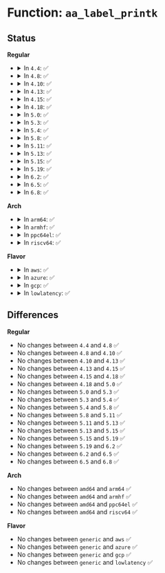 # Function: <code>aa_label_printk</code>

## Status
<b>Regular</b>
<ul>
<li>
<details>
<summary>In <code>4.4</code>: ✅</summary>

```c
void aa_label_printk(struct aa_label *label, gfp_t gfp);
```

**Collision:** Unique Global

**Inline:** No

**Transformation:** False

**Instances:**

```
In security/apparmor/label.c (ffffffff8138d590)
Location: security/apparmor/label.c:1801
Inline: False
Direct callers:
  - security/apparmor/domain.c:profile_onexec
  - security/apparmor/domain.c:profile_transition
  - security/apparmor/domain.c:apparmor_bprm_set_creds
  - security/apparmor/domain.c:apparmor_bprm_set_creds
```
**Symbols:**

```
ffffffff8138d590-ffffffff8138d786: aa_label_printk (STB_GLOBAL)
```
</details>
</li>
<li>
<details>
<summary>In <code>4.8</code>: ✅</summary>

```c
void aa_label_printk(struct aa_label *label, gfp_t gfp);
```

**Collision:** Unique Global

**Inline:** No

**Transformation:** False

**Instances:**

```
In security/apparmor/label.c (ffffffff813c8350)
Location: security/apparmor/label.c:1816
Inline: False
Direct callers:
  - security/apparmor/domain.c:apparmor_bprm_set_creds
  - security/apparmor/domain.c:apparmor_bprm_set_creds
  - security/apparmor/domain.c:profile_onexec
  - security/apparmor/domain.c:profile_transition
```
**Symbols:**

```
ffffffff813c8350-ffffffff813c8559: aa_label_printk (STB_GLOBAL)
```
</details>
</li>
<li>
<details>
<summary>In <code>4.10</code>: ✅</summary>

```c
void aa_label_printk(struct aa_label *label, gfp_t gfp);
```

**Collision:** Unique Global

**Inline:** No

**Transformation:** False

**Instances:**

```
In security/apparmor/label.c (ffffffff813df930)
Location: security/apparmor/label.c:1831
Inline: False
Direct callers:
  - security/apparmor/domain.c:apparmor_bprm_set_creds
  - security/apparmor/domain.c:apparmor_bprm_set_creds
  - security/apparmor/domain.c:profile_onexec
  - security/apparmor/domain.c:profile_transition
```
**Symbols:**

```
ffffffff813df930-ffffffff813dfb39: aa_label_printk (STB_GLOBAL)
```
</details>
</li>
<li>
<details>
<summary>In <code>4.13</code>: ✅</summary>

```c
void aa_label_printk(struct aa_label *label, gfp_t gfp);
```

**Collision:** Unique Global

**Inline:** No

**Transformation:** False

**Instances:**

```
In security/apparmor/label.c (ffffffff813ef040)
Location: security/apparmor/label.c:1803
Inline: False
Direct callers:
  - security/apparmor/domain.c:apparmor_bprm_set_creds
  - security/apparmor/domain.c:apparmor_bprm_set_creds
  - security/apparmor/domain.c:profile_onexec
  - security/apparmor/domain.c:profile_transition
```
**Symbols:**

```
ffffffff813ef040-ffffffff813ef19a: aa_label_printk (STB_GLOBAL)
```
</details>
</li>
<li>
<details>
<summary>In <code>4.15</code>: ✅</summary>

```c
void aa_label_printk(struct aa_label *label, gfp_t gfp);
```

**Collision:** Unique Global

**Inline:** No

**Transformation:** False

**Instances:**

```
In security/apparmor/label.c (ffffffff81416df0)
Location: security/apparmor/label.c:1803
Inline: False
Direct callers:
  - security/apparmor/domain.c:apparmor_bprm_set_creds
  - security/apparmor/domain.c:apparmor_bprm_set_creds
  - security/apparmor/domain.c:profile_onexec
  - security/apparmor/domain.c:profile_transition
```
**Symbols:**

```
ffffffff81416df0-ffffffff81416fbd: aa_label_printk (STB_GLOBAL)
```
</details>
</li>
<li>
<details>
<summary>In <code>4.18</code>: ✅</summary>

```c
void aa_label_printk(struct aa_label *label, gfp_t gfp);
```

**Collision:** Unique Global

**Inline:** No

**Transformation:** False

**Instances:**

```
In security/apparmor/label.c (ffffffff81449140)
Location: security/apparmor/label.c:1802
Inline: False
Direct callers:
  - security/apparmor/domain.c:apparmor_bprm_set_creds
  - security/apparmor/domain.c:apparmor_bprm_set_creds
  - security/apparmor/domain.c:profile_onexec
  - security/apparmor/domain.c:profile_transition
```
**Symbols:**

```
ffffffff81449140-ffffffff814492d6: aa_label_printk (STB_GLOBAL)
```
</details>
</li>
<li>
<details>
<summary>In <code>5.0</code>: ✅</summary>

```c
void aa_label_printk(struct aa_label *label, gfp_t gfp);
```

**Collision:** Unique Global

**Inline:** No

**Transformation:** False

**Instances:**

```
In security/apparmor/label.c (ffffffff814660b0)
Location: security/apparmor/label.c:1803
Inline: False
Direct callers:
  - security/apparmor/domain.c:apparmor_bprm_set_creds
  - security/apparmor/domain.c:apparmor_bprm_set_creds
  - security/apparmor/domain.c:profile_onexec
  - security/apparmor/domain.c:profile_transition
```
**Symbols:**

```
ffffffff814660b0-ffffffff81466267: aa_label_printk (STB_GLOBAL)
```
</details>
</li>
<li>
<details>
<summary>In <code>5.3</code>: ✅</summary>

```c
void aa_label_printk(struct aa_label *label, gfp_t gfp);
```

**Collision:** Unique Global

**Inline:** No

**Transformation:** False

**Instances:**

```
In security/apparmor/label.c (ffffffff81493620)
Location: security/apparmor/label.c:1799
Inline: False
Direct callers:
  - security/apparmor/domain.c:apparmor_bprm_set_creds
  - security/apparmor/domain.c:apparmor_bprm_set_creds
  - security/apparmor/domain.c:profile_onexec
  - security/apparmor/domain.c:profile_transition
```
**Symbols:**

```
ffffffff81493620-ffffffff814937a0: aa_label_printk (STB_GLOBAL)
```
</details>
</li>
<li>
<details>
<summary>In <code>5.4</code>: ✅</summary>

```c
void aa_label_printk(struct aa_label *label, gfp_t gfp);
```

**Collision:** Unique Global

**Inline:** No

**Transformation:** False

**Instances:**

```
In security/apparmor/label.c (ffffffff814ad550)
Location: security/apparmor/label.c:1828
Inline: False
Direct callers:
  - security/apparmor/domain.c:apparmor_bprm_set_creds
  - security/apparmor/domain.c:apparmor_bprm_set_creds
  - security/apparmor/domain.c:profile_onexec
  - security/apparmor/domain.c:profile_transition
```
**Symbols:**

```
ffffffff814ad550-ffffffff814ad6d0: aa_label_printk (STB_GLOBAL)
```
</details>
</li>
<li>
<details>
<summary>In <code>5.8</code>: ✅</summary>

```c
void aa_label_printk(struct aa_label *label, gfp_t gfp);
```

**Collision:** Unique Global

**Inline:** No

**Transformation:** False

**Instances:**

```
In security/apparmor/label.c (ffffffff8150c1a0)
Location: security/apparmor/label.c:1825
Inline: False
Direct callers:
  - security/apparmor/domain.c:apparmor_bprm_creds_for_exec
  - security/apparmor/domain.c:apparmor_bprm_creds_for_exec
  - security/apparmor/domain.c:profile_onexec
  - security/apparmor/domain.c:profile_transition
```
**Symbols:**

```
ffffffff8150c1a0-ffffffff8150c43c: aa_label_printk (STB_GLOBAL)
```
</details>
</li>
<li>
<details>
<summary>In <code>5.11</code>: ✅</summary>

```c
void aa_label_printk(struct aa_label *label, gfp_t gfp);
```

**Collision:** Unique Global

**Inline:** No

**Transformation:** False

**Instances:**

```
In security/apparmor/label.c (ffffffff81529050)
Location: security/apparmor/label.c:1825
Inline: False
Direct callers:
  - security/apparmor/domain.c:apparmor_bprm_creds_for_exec
  - security/apparmor/domain.c:apparmor_bprm_creds_for_exec
  - security/apparmor/domain.c:profile_onexec
  - security/apparmor/domain.c:profile_transition
```
**Symbols:**

```
ffffffff81529050-ffffffff815292ee: aa_label_printk (STB_GLOBAL)
```
</details>
</li>
<li>
<details>
<summary>In <code>5.13</code>: ✅</summary>

```c
void aa_label_printk(struct aa_label *label, gfp_t gfp);
```

**Collision:** Unique Global

**Inline:** No

**Transformation:** False

**Instances:**

```
In security/apparmor/label.c (ffffffff8152f1c0)
Location: security/apparmor/label.c:1825
Inline: False
Direct callers:
  - security/apparmor/domain.c:apparmor_bprm_creds_for_exec
  - security/apparmor/domain.c:apparmor_bprm_creds_for_exec
  - security/apparmor/domain.c:profile_onexec
  - security/apparmor/domain.c:profile_transition
```
**Symbols:**

```
ffffffff8152f1c0-ffffffff8152f456: aa_label_printk (STB_GLOBAL)
```
</details>
</li>
<li>
<details>
<summary>In <code>5.15</code>: ✅</summary>

```c
void aa_label_printk(struct aa_label *label, gfp_t gfp);
```

**Collision:** Unique Global

**Inline:** No

**Transformation:** False

**Instances:**

```
In security/apparmor/label.c (ffffffff8158d5e0)
Location: security/apparmor/label.c:1825
Inline: False
Direct callers:
  - security/apparmor/domain.c:apparmor_bprm_creds_for_exec
  - security/apparmor/domain.c:apparmor_bprm_creds_for_exec
  - security/apparmor/domain.c:profile_onexec
  - security/apparmor/domain.c:profile_transition
```
**Symbols:**

```
ffffffff8158d5e0-ffffffff8158d876: aa_label_printk (STB_GLOBAL)
```
</details>
</li>
<li>
<details>
<summary>In <code>5.19</code>: ✅</summary>

```c
void aa_label_printk(struct aa_label *label, gfp_t gfp);
```

**Collision:** Unique Global

**Inline:** No

**Transformation:** False

**Instances:**

```
In security/apparmor/label.c (ffffffff8162e480)
Location: security/apparmor/label.c:1834
Inline: False
Direct callers:
  - security/apparmor/domain.c:apparmor_bprm_creds_for_exec
  - security/apparmor/domain.c:apparmor_bprm_creds_for_exec
  - security/apparmor/domain.c:profile_onexec
  - security/apparmor/domain.c:profile_transition
```
**Symbols:**

```
ffffffff8162e480-ffffffff8162e54a: aa_label_printk (STB_GLOBAL)
```
</details>
</li>
<li>
<details>
<summary>In <code>6.2</code>: ✅</summary>

```c
void aa_label_printk(struct aa_label *label, gfp_t gfp);
```

**Collision:** Unique Global

**Inline:** No

**Transformation:** False

**Instances:**

```
In security/apparmor/label.c (ffffffff816e3040)
Location: security/apparmor/label.c:1828
Inline: False
Direct callers:
  - security/apparmor/domain.c:apparmor_bprm_creds_for_exec
  - security/apparmor/domain.c:apparmor_bprm_creds_for_exec
  - security/apparmor/domain.c:profile_onexec
  - security/apparmor/domain.c:profile_transition
```
**Symbols:**

```
ffffffff816e3040-ffffffff816e310a: aa_label_printk (STB_GLOBAL)
```
</details>
</li>
<li>
<details>
<summary>In <code>6.5</code>: ✅</summary>

```c
void aa_label_printk(struct aa_label *label, gfp_t gfp);
```

**Collision:** Unique Global

**Inline:** No

**Transformation:** False

**Instances:**

```
In security/apparmor/label.c (ffffffff8171c5b0)
Location: security/apparmor/label.c:1828
Inline: False
Direct callers:
  - security/apparmor/domain.c:apparmor_bprm_creds_for_exec
  - security/apparmor/domain.c:apparmor_bprm_creds_for_exec
  - security/apparmor/domain.c:profile_onexec
  - security/apparmor/domain.c:profile_transition
```
**Symbols:**

```
ffffffff8171c5b0-ffffffff8171c67a: aa_label_printk (STB_GLOBAL)
```
</details>
</li>
<li>
<details>
<summary>In <code>6.8</code>: ✅</summary>

```c
void aa_label_printk(struct aa_label *label, gfp_t gfp);
```

**Collision:** Unique Global

**Inline:** No

**Transformation:** False

**Instances:**

```
In security/apparmor/label.c (ffffffff8175b000)
Location: security/apparmor/label.c:1834
Inline: False
Direct callers:
  - security/apparmor/domain.c:apparmor_bprm_creds_for_exec
  - security/apparmor/domain.c:apparmor_bprm_creds_for_exec
  - security/apparmor/domain.c:profile_onexec
  - security/apparmor/domain.c:profile_transition
```
**Symbols:**

```
ffffffff8175b000-ffffffff8175b0ca: aa_label_printk (STB_GLOBAL)
```
</details>
</li>
</ul>
<b>Arch</b>
<ul>
<li>
<details>
<summary>In <code>arm64</code>: ✅</summary>

```c
void aa_label_printk(struct aa_label *label, gfp_t gfp);
```

**Collision:** Unique Global

**Inline:** No

**Transformation:** False

**Instances:**

```
In security/apparmor/label.c (ffff8000105a49f0)
Location: security/apparmor/label.c:1828
Inline: False
Direct callers:
  - security/apparmor/domain.c:apparmor_bprm_set_creds
  - security/apparmor/domain.c:apparmor_bprm_set_creds
  - security/apparmor/domain.c:profile_transition
```
**Symbols:**

```
ffff8000105a49f0-ffff8000105a4b9c: aa_label_printk (STB_GLOBAL)
```
</details>
</li>
<li>
<details>
<summary>In <code>armhf</code>: ✅</summary>

```c
void aa_label_printk(struct aa_label *label, gfp_t gfp);
```

**Collision:** Unique Global

**Inline:** No

**Transformation:** False

**Instances:**

```
In security/apparmor/label.c (c0754bd4)
Location: security/apparmor/label.c:1828
Inline: False
Direct callers:
  - security/apparmor/domain.c:apparmor_bprm_set_creds
  - security/apparmor/domain.c:apparmor_bprm_set_creds
  - security/apparmor/domain.c:profile_onexec
  - security/apparmor/domain.c:profile_transition
```
**Symbols:**

```
c0754bd4-c0754dcc: aa_label_printk (STB_GLOBAL)
```
</details>
</li>
<li>
<details>
<summary>In <code>ppc64el</code>: ✅</summary>

```c
void aa_label_printk(struct aa_label *label, gfp_t gfp);
```

**Collision:** Unique Global

**Inline:** No

**Transformation:** False

**Instances:**

```
In security/apparmor/label.c (c000000000720740)
Location: security/apparmor/label.c:1828
Inline: False
Direct callers:
  - security/apparmor/domain.c:apparmor_bprm_set_creds
  - security/apparmor/domain.c:apparmor_bprm_set_creds
  - security/apparmor/domain.c:profile_transition
```
**Symbols:**

```
c000000000720740-c0000000007209b0: aa_label_printk (STB_GLOBAL)
```
</details>
</li>
<li>
<details>
<summary>In <code>riscv64</code>: ✅</summary>

```c
void aa_label_printk(struct aa_label *label, gfp_t gfp);
```

**Collision:** Unique Global

**Inline:** No

**Transformation:** False

**Instances:**

```
In security/apparmor/label.c (ffffffe0003ee9ae)
Location: security/apparmor/label.c:1828
Inline: False
Direct callers:
  - security/apparmor/domain.c:apparmor_bprm_set_creds
  - security/apparmor/domain.c:apparmor_bprm_set_creds
  - security/apparmor/domain.c:profile_transition
```
**Symbols:**

```
ffffffe0003ee9ae-ffffffe0003eeae6: aa_label_printk (STB_GLOBAL)
```
</details>
</li>
</ul>
<b>Flavor</b>
<ul>
<li>
<details>
<summary>In <code>aws</code>: ✅</summary>

```c
void aa_label_printk(struct aa_label *label, gfp_t gfp);
```

**Collision:** Unique Global

**Inline:** No

**Transformation:** False

**Instances:**

```
In security/apparmor/label.c (ffffffff814a5b30)
Location: security/apparmor/label.c:1828
Inline: False
Direct callers:
  - security/apparmor/domain.c:apparmor_bprm_set_creds
  - security/apparmor/domain.c:apparmor_bprm_set_creds
  - security/apparmor/domain.c:profile_onexec
  - security/apparmor/domain.c:profile_transition
```
**Symbols:**

```
ffffffff814a5b30-ffffffff814a5cb0: aa_label_printk (STB_GLOBAL)
```
</details>
</li>
<li>
<details>
<summary>In <code>azure</code>: ✅</summary>

```c
void aa_label_printk(struct aa_label *label, gfp_t gfp);
```

**Collision:** Unique Global

**Inline:** No

**Transformation:** False

**Instances:**

```
In security/apparmor/label.c (ffffffff81496550)
Location: security/apparmor/label.c:1828
Inline: False
Direct callers:
  - security/apparmor/domain.c:apparmor_bprm_set_creds
  - security/apparmor/domain.c:apparmor_bprm_set_creds
  - security/apparmor/domain.c:profile_onexec
  - security/apparmor/domain.c:profile_transition
```
**Symbols:**

```
ffffffff81496550-ffffffff814966d0: aa_label_printk (STB_GLOBAL)
```
</details>
</li>
<li>
<details>
<summary>In <code>gcp</code>: ✅</summary>

```c
void aa_label_printk(struct aa_label *label, gfp_t gfp);
```

**Collision:** Unique Global

**Inline:** No

**Transformation:** False

**Instances:**

```
In security/apparmor/label.c (ffffffff814a1bd0)
Location: security/apparmor/label.c:1828
Inline: False
Direct callers:
  - security/apparmor/domain.c:apparmor_bprm_set_creds
  - security/apparmor/domain.c:apparmor_bprm_set_creds
  - security/apparmor/domain.c:profile_onexec
  - security/apparmor/domain.c:profile_transition
```
**Symbols:**

```
ffffffff814a1bd0-ffffffff814a1d50: aa_label_printk (STB_GLOBAL)
```
</details>
</li>
<li>
<details>
<summary>In <code>lowlatency</code>: ✅</summary>

```c
void aa_label_printk(struct aa_label *label, gfp_t gfp);
```

**Collision:** Unique Global

**Inline:** No

**Transformation:** False

**Instances:**

```
In security/apparmor/label.c (ffffffff814ba370)
Location: security/apparmor/label.c:1828
Inline: False
Direct callers:
  - security/apparmor/domain.c:apparmor_bprm_set_creds
  - security/apparmor/domain.c:apparmor_bprm_set_creds
  - security/apparmor/domain.c:profile_onexec
  - security/apparmor/domain.c:profile_transition
```
**Symbols:**

```
ffffffff814ba370-ffffffff814ba508: aa_label_printk (STB_GLOBAL)
```
</details>
</li>
</ul>

## Differences
<b>Regular</b>
<ul>
<li>
No changes between <code>4.4</code> and <code>4.8</code> ✅
</li>
<li>
No changes between <code>4.8</code> and <code>4.10</code> ✅
</li>
<li>
No changes between <code>4.10</code> and <code>4.13</code> ✅
</li>
<li>
No changes between <code>4.13</code> and <code>4.15</code> ✅
</li>
<li>
No changes between <code>4.15</code> and <code>4.18</code> ✅
</li>
<li>
No changes between <code>4.18</code> and <code>5.0</code> ✅
</li>
<li>
No changes between <code>5.0</code> and <code>5.3</code> ✅
</li>
<li>
No changes between <code>5.3</code> and <code>5.4</code> ✅
</li>
<li>
No changes between <code>5.4</code> and <code>5.8</code> ✅
</li>
<li>
No changes between <code>5.8</code> and <code>5.11</code> ✅
</li>
<li>
No changes between <code>5.11</code> and <code>5.13</code> ✅
</li>
<li>
No changes between <code>5.13</code> and <code>5.15</code> ✅
</li>
<li>
No changes between <code>5.15</code> and <code>5.19</code> ✅
</li>
<li>
No changes between <code>5.19</code> and <code>6.2</code> ✅
</li>
<li>
No changes between <code>6.2</code> and <code>6.5</code> ✅
</li>
<li>
No changes between <code>6.5</code> and <code>6.8</code> ✅
</li>
</ul>
<b>Arch</b>
<ul>
<li>
No changes between <code>amd64</code> and <code>arm64</code> ✅
</li>
<li>
No changes between <code>amd64</code> and <code>armhf</code> ✅
</li>
<li>
No changes between <code>amd64</code> and <code>ppc64el</code> ✅
</li>
<li>
No changes between <code>amd64</code> and <code>riscv64</code> ✅
</li>
</ul>
<b>Flavor</b>
<ul>
<li>
No changes between <code>generic</code> and <code>aws</code> ✅
</li>
<li>
No changes between <code>generic</code> and <code>azure</code> ✅
</li>
<li>
No changes between <code>generic</code> and <code>gcp</code> ✅
</li>
<li>
No changes between <code>generic</code> and <code>lowlatency</code> ✅
</li>
</ul>

